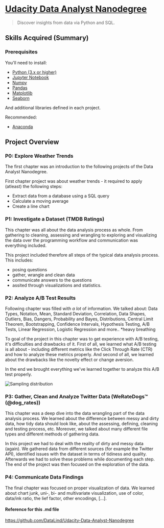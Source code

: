 # [Udacity Data Analyst Nanodegree](https://www.udacity.com/course/data-analyst-nanodegree--nd002)

> Discover insights from data via Python and SQL.

## Skills Acquired (Summary)


### Prerequisites

You'll need to install:

* [Python (3.x or higher)](https://www.python.org/downloads/)
* [Jupyter Notebook](https://jupyter.org/)
* [Numpy](http://www.numpy.org/)
* [Pandas](http://pandas.pydata.org/)
* [Matplotlib](https://matplotlib.org/)
* [Seaborn](https://seaborn.pydata.org/)

And additional libraries defined in each project.

Recommended:

* [Anaconda](https://www.anaconda.com/distribution/#download-section)

## Project Overview
### P0: Explore Weather Trends

The first chapter was an introduction to the following projects of the Data Analyst Nanodegree.

First chapter project was about weather trends - it required to apply (atleast) the following steps:
* Extract data from a database using a SQL query
* Calculate a moving average
* Create a line chart 

### P1: Investigate a Dataset (TMDB Ratings)

This chapter was all about the data analysis process as whole. From gathering to cleaning, assessing and wrangling to exploring and visualizing the data over the programming workflow and communication was everything included. 

This project included therefore all steps of the typical data analysis process. This includes:
- posing questions
- gather, wrangle and clean data 
- communicate answers to the questions 
- assited through visualizations and statistics. 

### P2: Analyze A/B Test Results

Following chapter was filled with *a lot* of information. We talked about: Data Types, Notation, Mean, Standard Deviation, Correlation, Data Shapes, Outliers, Bias, Dangers, Probability and Bayes, Distributions, Central Limit Theorem, Bootstrapping, Confidence Intervals, Hypothesis Testing, A/B Tests, Linear Regression, Logistic Regression and more.. *heavy breathing

To goal of the project in this chapter was to get experience with A/B testing, it's difficulties and drawbacks of it. First of all, we learned what A/B testing is all about - including different metrics like the Click Through Rate (CTR) and how to analyze these metrics properly. And second of all, we learned about the drawbacks like the novelty effect or change aversion. 

In the end we brought everything we've learned together to analyze this A/B test properly.

![Sampling distribution](https://github.com/DataLind/Udacity-Data-Analyst-Nanodegree/blob/master/sampling_dist.png)

### P3: Gather, Clean and Analyze Twitter Data (WeRateDogs™ (@dog_rates))

This chapter was a deep dive into the data wrangling part of the data analysis process. We learned about the difference between messy and dirty data, how tidy data should look like, about the assessing, defining, cleaning and testing process, etc. Moreover, we talked about many different file types and different methods of gathering data. 

In this project we had to deal with the reality of dirty and messy data (again). We gathered data from different sources (for example the Twitter API), identified issues with the dataset in terms of tidiness and quality. Afterwards we had to solve these problems while documenting each step. The end of the project was then focused on the exploration of the data.

### P4: Communicate Data Findings

The final chapter was focused on proper visualization of data. We learned about chart junk, uni-, bi- and multivariate visualization, use of color, data/ink ratio, the lief factor, other encodings, [...]. 

#### Reference for this .md file
https://github.com/DataLind/Udacity-Data-Analyst-Nanodegree


